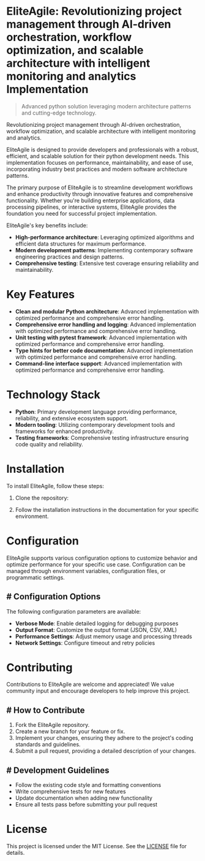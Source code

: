 <!-- fallback_EliteAgile_20250802212720_33299 -->

# EliteAgile: Revolutionizing project management through AI-driven orchestration, workflow optimization, and scalable architecture with intelligent monitoring and analytics Implementation
> Advanced python solution leveraging modern architecture patterns and cutting-edge technology.

Revolutionizing project management through AI-driven orchestration, workflow optimization, and scalable architecture with intelligent monitoring and analytics.

EliteAgile is designed to provide developers and professionals with a robust, efficient, and scalable solution for their python development needs. This implementation focuses on performance, maintainability, and ease of use, incorporating industry best practices and modern software architecture patterns.

The primary purpose of EliteAgile is to streamline development workflows and enhance productivity through innovative features and comprehensive functionality. Whether you're building enterprise applications, data processing pipelines, or interactive systems, EliteAgile provides the foundation you need for successful project implementation.

EliteAgile's key benefits include:

* **High-performance architecture**: Leveraging optimized algorithms and efficient data structures for maximum performance.
* **Modern development patterns**: Implementing contemporary software engineering practices and design patterns.
* **Comprehensive testing**: Extensive test coverage ensuring reliability and maintainability.

# Key Features

* **Clean and modular Python architecture**: Advanced implementation with optimized performance and comprehensive error handling.
* **Comprehensive error handling and logging**: Advanced implementation with optimized performance and comprehensive error handling.
* **Unit testing with pytest framework**: Advanced implementation with optimized performance and comprehensive error handling.
* **Type hints for better code documentation**: Advanced implementation with optimized performance and comprehensive error handling.
* **Command-line interface support**: Advanced implementation with optimized performance and comprehensive error handling.

# Technology Stack

* **Python**: Primary development language providing performance, reliability, and extensive ecosystem support.
* **Modern tooling**: Utilizing contemporary development tools and frameworks for enhanced productivity.
* **Testing frameworks**: Comprehensive testing infrastructure ensuring code quality and reliability.

# Installation

To install EliteAgile, follow these steps:

1. Clone the repository:


2. Follow the installation instructions in the documentation for your specific environment.

# Configuration

EliteAgile supports various configuration options to customize behavior and optimize performance for your specific use case. Configuration can be managed through environment variables, configuration files, or programmatic settings.

## # Configuration Options

The following configuration parameters are available:

* **Verbose Mode**: Enable detailed logging for debugging purposes
* **Output Format**: Customize the output format (JSON, CSV, XML)
* **Performance Settings**: Adjust memory usage and processing threads
* **Network Settings**: Configure timeout and retry policies

# Contributing

Contributions to EliteAgile are welcome and appreciated! We value community input and encourage developers to help improve this project.

## # How to Contribute

1. Fork the EliteAgile repository.
2. Create a new branch for your feature or fix.
3. Implement your changes, ensuring they adhere to the project's coding standards and guidelines.
4. Submit a pull request, providing a detailed description of your changes.

## # Development Guidelines

* Follow the existing code style and formatting conventions
* Write comprehensive tests for new features
* Update documentation when adding new functionality
* Ensure all tests pass before submitting your pull request

# License

This project is licensed under the MIT License. See the [LICENSE](https://github.com/cerenyilmazjinx/EliteAgile/blob/main/LICENSE) file for details.
